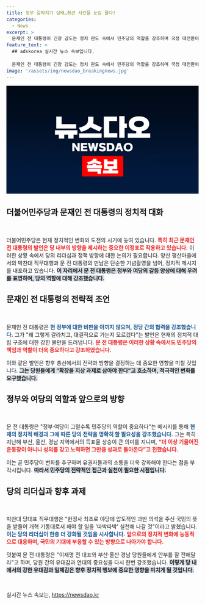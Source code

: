 ```yaml
---
title: 정부 갈라치기 실태…최근 사건들 눈길 끌다!
categories:
  - News
excerpt: >
  문재인 전 대통령이 긴장 감도는 정치 판도 속에서 민주당의 역할을 강조하며 국정 대전환이 필요하다고 경고했습니다. 박찬대 직무대행과의 만남에서 여당의 갈라치기에 대한 우려를 나타낸 그는, 확장과 개혁의 중요성을 다시금 일깨웠습니다. 클릭해 자세한 내용을 확인하세요!
feature_text: >
  ## adskorea 실시간 뉴스 속보입니다.

  문재인 전 대통령이 긴장 감도는 정치 판도 속에서 민주당의 역할을 강조하며 국정 대전환이 필요하다고 경고했습니다. 박찬대 직무대행과의 만남에서 여당의 갈라치기에 대한 우려를 나타낸 그는, 확장과 개혁의 중요성을 다시금 일깨웠습니다. 클릭해 자세한 내용을 확인하세요!
image: '/assets/img/newsdao_breakingnews.jpg'
---
```


<p><img src="/assets/img/newsdao_breakingnews.jpg" alt="adskorea 속보" /></p>

<h2 data-ke-size="size26">더불어민주당과 문재인 전 대통령의 정치적 대화</h2>  

<p data-ke-size="size16">&nbsp;</p>

<p>더불어민주당은 현재 정치적인 변화와 도전의 시기에 놓여 있습니다. <b><span style="color: #ee2323;">특히 최근 문재인 전 대통령의 발언은 당 내부의 방향을 제시하는 중요한 이정표로 작용하고 있습니다.</span></b> 이러한 상황 속에서 당의 리더십과 정책 방향에 대한 논의가 필요합니다. 양산 평산마을에서의 박찬대 직무대행과 문 전 대통령의 만남은 단순한 기념촬영을 넘어, 정치적 메시지를 내포하고 있습니다. <b><span style="background-color: #21538527;">이 자리에서 문 전 대통령은 정부와 여당의 갈등 양상에 대해 우려를 표명하며, 당의 역할에 대해 강조했습니다.</span></b> </p>

<h2 data-ke-size="size26">문재인 전 대통령의 전략적 조언</h2>  

<p data-ke-size="size16">&nbsp;</p>

<p>문재인 전 대통령은 <b><span style="color: #1a5490;">현 정부에 대한 비판을 아끼지 않으며, 정당 간의 협력을 강조했습니다.</span></b> 그가 "왜 그렇게 갈라치고, 대결적으로 가는지 모르겠다"는 발언은 현재의 정치적 대립 구조에 대한 강한 불만을 드러냅니다. <b><span style="color: #ee2323;">문 전 대통령은 이러한 상황 속에서도 민주당의 책임과 역할이 더욱 중요하다고 강조하였습니다.</span></b> </p>

<p>이와 같은 발언은 향후 총선에서의 전략과 방향을 결정하는 데 중요한 영향을 미칠 것입니다. <b><span style="background-color: #21538527;">그는 당원들에게 “확장을 지상 과제로 삼아야 한다”고 호소하며, 적극적인 변화를 요구했습니다.</span></b> </p>

<h2 data-ke-size="size26">정부와 여당의 역할과 앞으로의 방향</h2>  

<p data-ke-size="size16">&nbsp;</p>

<p>문 전 대통령은 "정부·여당이 그럴수록 민주당의 역할이 중요하다"는 메시지를 통해 <b><span style="color: #1a5490;">현재의 정치적 배경과 그에 따른 당의 전략을 명확히 할 필요성을 강조했습니다.</span></b> 그는 특히 지난해 부산, 울산, 경남 지역에서의 득표율 상승이 큰 의미를 지니며, <b><span style="color: #ee2323;">“더 이상 기울어진 운동장이 아니니 성의를 갖고 노력하면 그만큼 성과로 돌아온다”고 전했습니다.</span></b> </p>

<p>이는 곧 민주당이 변화를 추구하며 유권자들과의 소통을 더욱 강화해야 한다는 점을 부각시킵니다. <b><span style="background-color: #21538527;">따라서 민주당의 전략적인 접근과 실천이 필요한 시점입니다.</span></b> </p>

<h2 data-ke-size="size26">당의 리더십과 향후 과제</h2>  

<p data-ke-size="size16">&nbsp;</p>

<p>박찬대 당대표 직무대행은 "헌정사 최초로 야당에 압도적인 과반 의석을 주신 국민의 뜻을 받들어 개혁 기동대로서 해야 할 일을 '따박따박' 실천해 나갈 것"이라고 밝혔습니다. <b><span style="color: #1a5490;">이는 당의 리더십이 한층 더 강화될 것임을 시사합니다.</span></b> <b><span style="color: #ee2323;">앞으로의 정치적 변화에 능동적으로 대응하며, 국민의 기대에 부응할 수 있는 방향으로 나아가야 합니다.</span></b> </p>

<p>덧붙여 문 전 대통령은 "이재명 전 대표와 부산·울산·경남 당원들에게 안부를 잘 전해달라"고 하며, 당원 간의 유대감과 연대의 중요성을 다시 한번 강조했습니다. <b><span style="background-color: #21538527;">이렇게 당 내에서의 강한 유대감과 일체감은 향후 정치적 행보에 중요한 영향을 미치게 될 것입니다.</span></b> </p>

<p data-ke-size="size16">&nbsp;</p>
실시간 뉴스 속보는, <a href="https://newsdao.kr" rel="dofollow">https://newsdao.kr</a>


